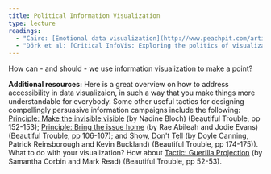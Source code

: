 ```yaml
---
title: Political Information Visualization
type: lecture
readings: 
  - "Cairo: [Emotional data visualization](http://www.peachpit.com/articles/article.aspx?p=2036558)"
  - "Dörk et al: [Critical InfoVis: Exploring the politics of visualization](https://doi.org/10.1145/2468356.2468739)"
---
```

How can - and should - we use information visualization to make a point?

**Additional resources:** Here is a great overview on how to address accessibility in data visualizaion, in such a way that you make things more understandable for everybody. Some other useful tactics for designing compellingly persuasive information campaigns include the following: [Principle: Make the invisible visible](http://beautifultrouble.org/principle/make-the-invisible-visible/) (by Nadine Bloch) (Beautiful Trouble, pp 152-153); [Principle: Bring the issue home](http://beautifultrouble.org/principle/bring-the-issue-home/) (by Rae Abileah and Jodie Evans) (Beautiful Trouble, pp 106-107); and [Show, Don't Tell](http://beautifultrouble.org/principle/show-dont-tell/) (by Doyle Canning, Patrick Reinsborough and Kevin Buckland) (Beautiful Trouble, pp 174-175)). What to do with your visualization? How about [Tactic: Guerilla Projection](http://beautifultrouble.org/tactic/guerrilla-projection/) (by Samantha Corbin and Mark Read) (Beautiful Trouble, pp 52-53).
